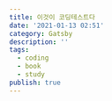 ```yaml
---
title: 이것이 코딩테스트다
date: '2021-01-13 02:51'
category: Gatsby
description: ''
tags:
  - coding
  - book
  - study
publish: true
---
```


